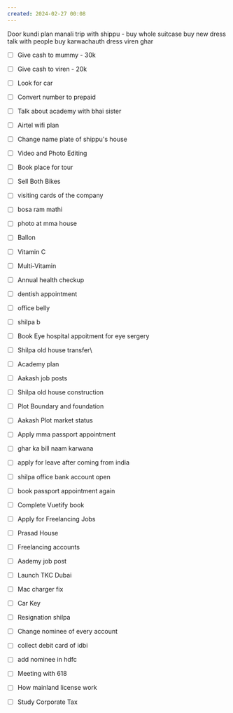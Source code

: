 ```yaml
---
created: 2024-02-27 00:08
---
```

Door kundi
plan manali trip with shippu - buy 
	whole suitcase
	buy new dress
	talk with people
buy karwachauth dress
viren ghar 



- [ ] Give cash to mummy - 30k
- [ ] Give cash to viren - 20k
- [ ] Look for car
- [ ] Convert number to prepaid
- [ ] Talk about academy with bhai sister
- [ ] Airtel wifi plan
- [ ] Change name plate of shippu's house
- [ ] Video and Photo Editing
- [ ] Book place for tour
- [ ] Sell Both Bikes
- [ ] visiting cards of the company
- [ ] bosa ram mathi
- [ ] photo at mma house
- [ ] Ballon
- [ ] Vitamin C
- [ ] Multi-Vitamin
- [ ] Annual health checkup
- [ ] dentish appointment
- [ ] office belly
- [ ] shilpa b
- [ ] Book Eye hospital appoitment for eye sergery
- [ ] Shilpa old house transfer\
- [ ] Academy plan 
- [ ] Aakash job posts
- [ ] Shilpa old house construction
- [ ] Plot Boundary and foundation 
- [ ] Aakash Plot market status
- [ ] Apply mma passport appointment
- [ ] ghar ka bill naam karwana




- [ ] apply for leave after coming from india
- [ ] shilpa office bank account open
- [ ] book passport appointment again
- [ ] Complete Vuetify book
- [ ] Apply for Freelancing Jobs
- [ ] Prasad House 
- [ ] Freelancing accounts
- [ ] Aademy job post
- [ ] Launch TKC Dubai
- [ ] Mac charger fix
- [ ] Car Key 
- [ ] Resignation shilpa
- [ ] Change nominee of every account
- [ ] collect debit card of idbi
- [ ] add nominee in hdfc 
- [ ] Meeting with 618
- [ ] How mainland license work
- [ ] Study Corporate Tax